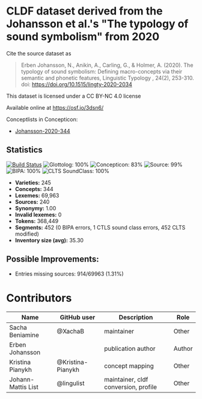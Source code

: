 # CLDF dataset derived from the Johansson et al.'s "The typology of sound symbolism" from 2020 

Cite the source dataset as

> Erben Johansson, N., Anikin, A., Carling, G., & Holmer, A. (2020). The typology of sound symbolism: Defining macro-concepts via their semantic and phonetic features, Linguistic Typology , 24(2), 253-310. doi: https://doi.org/10.1515/lingty-2020-2034

This dataset is licensed under a CC BY-NC 4.0 license

Available online at https://osf.io/3dsn6/


Conceptlists in Concepticon:
- [Johansson-2020-344](https://concepticon.clld.org/contributions/Johansson-2020-344)
## Statistics


[![Build Status](https://travis-ci.org/lexibank/johanssonsoundsymbolic.svg?branch=master)](https://travis-ci.org/lexibank/johanssonsoundsymbolic)
![Glottolog: 100%](https://img.shields.io/badge/Glottolog-100%25-brightgreen.svg "Glottolog: 100%")
![Concepticon: 83%](https://img.shields.io/badge/Concepticon-83%25-yellowgreen.svg "Concepticon: 83%")
![Source: 99%](https://img.shields.io/badge/Source-99%25-green.svg "Source: 99%")
![BIPA: 100%](https://img.shields.io/badge/BIPA-100%25-brightgreen.svg "BIPA: 100%")
![CLTS SoundClass: 100%](https://img.shields.io/badge/CLTS%20SoundClass-100%25-brightgreen.svg "CLTS SoundClass: 100%")

- **Varieties:** 245
- **Concepts:** 344
- **Lexemes:** 69,963
- **Sources:** 240
- **Synonymy:** 1.00
- **Invalid lexemes:** 0
- **Tokens:** 368,449
- **Segments:** 452 (0 BIPA errors, 1 CTLS sound class errors, 452 CLTS modified)
- **Inventory size (avg):** 35.30

## Possible Improvements:



- Entries missing sources: 914/69963 (1.31%)

# Contributors

Name | GitHub user | Description| Role
--- | --- | --- | ---
Sacha Beniamine | @XachaB | maintainer | Other
Erben Johansson | | publication author | Author
Kristina Pianykh | @Kristina-Pianykh | concept mapping | Other
Johann-Mattis List | @lingulist | maintainer, cldf conversion, profile | Other


